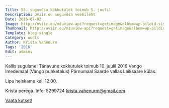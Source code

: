 ```yaml
---
Title: 53. suguvõsa kokkutulek toimub 5. juulil
Description: Oviir.eu suguvõsa veebileht
Date: 2016-07-02
Image: http://oviir.eu/miuview-api?request=getimage&album=wp-pildid-sisusse&item=2016-07-02-53-kokkutuleku-kutse.jpg&size=600&mode=longest
Thumbnail: http://oviir.eu/miuview-api?request=getimage&album=wp-pildid-sisusse&item=2016-07-02-53-kokkutuleku-kutse.jpg&size=600&mode=square
Template: blog-single
Category: uudis
Author: Krista Vahenurm
Tags: '2016'
Edit: admins
---
```


Kallis sugulane!
Tänavune kokkutulek toimub 10. juulil 2016 Vango Imedemaal (Vango puhketalus) Pärnumaal Saarde vallas Laiksaare külas.

Lipu heiskame kell 12.00.

Krista perega.
Info: 5299724
krista.vahenurm@gmail.com


<a href='http://oviir.eu/materjalid/2016/07/suguvosa_kutse.pdf'>Vaata kutset!</a>
